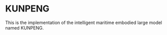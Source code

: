 # KUNPENG
This is the implementation of the intelligent maritime embodied large model named KUNPENG.
